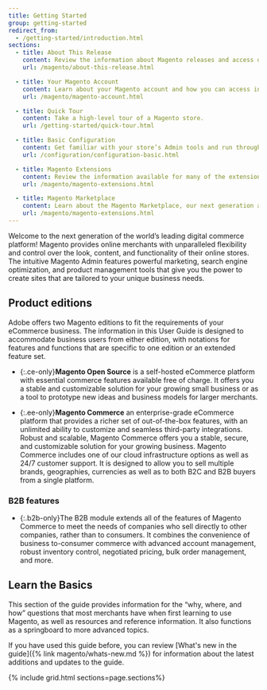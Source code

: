 ```yaml
---
title: Getting Started
group: getting-started
redirect_from:
  - /getting-started/introduction.html
sections:
  - title: About This Release
    content: Review the information about Magento releases and access detailed release documentation.
    url: /magento/about-this-release.html

  - title: Your Magento Account
    content: Learn about your Magento account and how you can access information about your Magento products and services.
    url: /magento/magento-account.html

  - title: Quick Tour
    content: Take a high-level tour of a Magento store.
    url: /getting-started/quick-tour.html

  - title: Basic Configuration
    content: Get familiar with your store’s Admin tools and run through the basic configuration settings. 
    url: /configuration/configuration-basic.html

  - title: Magento Extensions
    content: Review the information available for many of the extensions developed and released by Magento. Understand the functionality for each of these extensions and link to installation instructions and detailed configuration information.
    url: /magento/magento-extensions.html

  - title: Magento Marketplace
    content: Learn about the Magento Marketplace, our next generation application store that offers merchants a curated selection of eCommerce solutions. It offers a selection of extensions that are available for free, as well as those that are for sale. 
    url: /magento/magento-extensions.html
---
```


Welcome to the next generation of the world’s leading digital commerce platform! Magento provides online merchants with unparalleled flexibility and control over the look, content, and functionality of their online stores. The intuitive Magento Admin features powerful marketing, search engine optimization, and product management tools that give you the power to create sites that are tailored to your unique business needs.

## Product editions

Adobe offers two Magento editions to fit the requirements of your eCommerce business. The information in this User Guide is designed to accommodate business users from either edition, with notations for features and functions that are specific to one edition or an extended feature set.

- {:.ce-only}**Magento Open Source** is a self-hosted eCommerce platform with essential commerce features available free of charge. It offers you a stable and customizable solution for your growing small business or as a tool to prototype new ideas and business models for larger merchants.

- {:.ee-only}**Magento Commerce** an enterprise-grade eCommerce platform that provides a richer set of out-of-the-box features, with an unlimited ability to customize and seamless third-party integrations. Robust and scalable, Magento Commerce offers you a stable, secure, and customizable solution for your growing business. Magento Commerce includes one of our cloud infrastructure options as well as 24/7 customer support. It is designed to allow you to sell multiple brands, geographies, currencies as well as to both B2C and B2B buyers from a single platform.

### B2B features

- {:.b2b-only}The B2B module extends all of the features of Magento Commerce to meet the needs of companies who sell directly to other companies, rather than to consumers. It combines the convenience of business to-consumer commerce with advanced account management, robust inventory control, negotiated pricing, bulk order management, and more.

## Learn the Basics

This section of the guide provides information for the “why, where, and how” questions that most merchants have when first learning to use Magento, as well as resources and reference information. It also functions as a springboard to more advanced topics.

If you have used this guide before, you can review [What's new in the guide]({% link magento/whats-new.md %}) for information about the latest additions and updates to the guide.

{% include grid.html sections=page.sections%}
